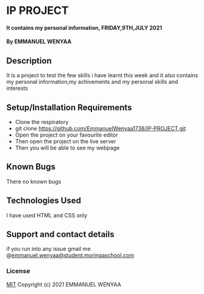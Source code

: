 # IP PROJECT
#### It contains my personal information, FRIDAY,9TH,JULY 2021
#### By **EMMANUEL WENYAA**
## Description
It is a project to test the few skills i have learnt this week and it also contains my personal information,my achivements and my personal skills and interests
## Setup/Installation Requirements
* Clone the respiratory
* git clone https://github.com/EmmanuelWenyaa1738/IP-PROJECT.git
* Open the project on your favourite editor
* Then open the project on the live server
* Then you will be able to see my webpage
## Known Bugs
There no known bugs
## Technologies Used
 I have used HTML and CSS only
## Support and contact details
if you run into any issue gmail me @emmanuel.wenyaa@student.moringaschool.com
### License
[MIT](https://github.com/EmmanuelWenyaa1738/IP-PROJECT/commit/be8d102a03ade38059cf68482a82daa0c2c605a8)
Copyright (c) 2021 EMMANUEL WENYAA